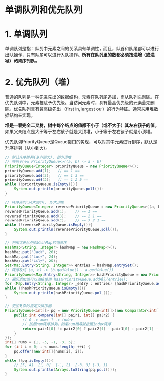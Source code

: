 # 单调队列和优先队列

# 1. 单调队列

单调队列是指：队列中元素之间的关系具有单调性，而且，队首和队尾都可以进行出队操作，只有队尾可以进行入队操作。**所有在队列里的数都必须按递增（或递减）的顺序列队。**



# 2. 优先队列（堆）

普通的队列是一种先进先出的数据结构，元素在队列尾追加，而从队列头删除。在优先队列中，元素被赋予优先级。当访问元素时，具有最高优先级的元素最先删除。优先队列具有最高级先出 （first in, largest out）的行为特征。通常采用堆数据结构来实现。

**堆是一颗完全二叉树，树中每个结点的值都不小于（或不大于）其左右孩子的值。** 如果父亲结点是大于等于左右孩子就是大顶堆，小于等于左右孩子就是小顶堆。

优先队列PriorityQueue是Queue接口的实现，可以对其中元素进行排序，默认是升序排列（从小到大）。

```java
// 默认升序排列(从小到大), 即小顶堆
// 等价于new PriorityQueue<>((a, b) -> a - b);
PriorityQueue<Integer> priorityQueue = new PriorityQueue<>();
priorityQueue.add(1);   // == 1 ==
priorityQueue.add(3);   // == 1 3 ==
priorityQueue.add(2);   // == 1 2 3 ==
while (!priorityQueue.isEmpty()){
    System.out.println(priorityQueue.poll());
}

// 降序排列(从大到小), 即大顶堆
PriorityQueue<Integer> reversePriorityQueue = new PriorityQueue<>((a, b) -> b - a);
reversePriorityQueue.add(1);    // == 1 ==
reversePriorityQueue.add(3);    // == 2 1 ==
reversePriorityQueue.add(2);    // == 3 2 1 ==
while (!reversePriorityQueue.isEmpty()){
    System.out.println(reversePriorityQueue.poll());
}

// 利用优先队列对HashMap的值排序
HashMap<String, Integer> hashMap = new HashMap<>();
hashMap.put("Jack", 26);
hashMap.put("Lucy", 24);
hashMap.put("Lily", 25);
Set<Map.Entry<String, Integer>> entries = hashMap.entrySet();
// 降序改成 (a, b) -> (b.getValue() - a.getValue())
PriorityQueue<Map.Entry<String, Integer>> hashPriorityQueue = new PriorityQueue<>((a, b) -> (a.getValue() - b.getValue()));
// 遍历添加值可以直接使用 hashPriorityQueue.addAll(entries);
for (Map.Entry<String, Integer> _entry : entries) {hashPriorityQueue.add(_entry);}
while (!hashPriorityQueue.isEmpty()){
    System.out.println(hashPriorityQueue.poll());
}

// 更加复杂的自定义排序器
PriorityQueue<int[]> pq = new PriorityQueue<int[]>(new Comparator<int[]>() {
    public int compare(int[] pair1, int[] pair2) {
        // 0 -> num; 1 -> index
        // 按照num降序排列，如果num相等就按照index降序
        return pair1[0] != pair2[0] ? pair2[0] - pair1[0] : pair2[1] - pair1[1];
    }
});
int[] nums = {1, -3, -1, -3, 5};
for (int i = 0; i < nums.length; ++i) {
    pq.offer(new int[]{nums[i], i});
}
while (!pq.isEmpty()){
    // [5, 4]  [1, 0]  [-1, 2]  [-3, 3] [-3, 1]
    System.out.println(Arrays.toString(pq.poll()));
}
```

